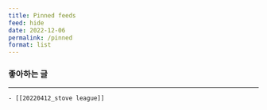 ```yaml
---
title: Pinned feeds
feed: hide
date: 2022-12-06
permalink: /pinned
format: list
---
```


### 좋아하는 글 
--- 
	- [[20220412_stove league]]

